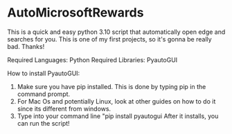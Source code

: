 # AutoMicrosoftRewards
This is a quick and easy python 3.10 script that automatically open edge and searches for you. This is one of my first projects, so it's gonna be really bad. Thanks!


Required Languages: Python
Required Libraries: PyautoGUI

How to install PyautoGUI:
1. Make sure you have pip installed. This is done by typing pip in the command prompt.
2. For Mac Os and potentially Linux, look at other guides on how to do it since its different from windows.
3. Type into your command line "pip install pyautogui
After it installs, you can run the script!
